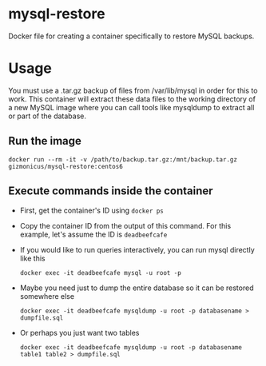 # mysql-restore
Docker file for creating a container specifically to restore MySQL backups.

# Usage
You must use a .tar.gz backup of files from /var/lib/mysql in order for this to work. This container will extract these data files to the working directory of a new MySQL image where you can call tools like mysqldump to extract all or part of the database.

## Run the image
```docker run --rm -it -v /path/to/backup.tar.gz:/mnt/backup.tar.gz gizmonicus/mysql-restore:centos6```

## Execute commands inside the container
* First, get the container's ID using `docker ps`
* Copy the container ID from the output of this command. For this example, let's assume the ID is `deadbeefcafe`
* If you would like to run queries interactively, you can run mysql directly like this

    ```docker exec -it deadbeefcafe mysql -u root -p```

* Maybe you need just to dump the entire database so it can be restored somewhere else

    ```docker exec -it deadbeefcafe mysqldump -u root -p databasename > dumpfile.sql``` 
    
* Or perhaps you just want two tables

    ```docker exec -it deadbeefcafe mysqldump -u root -p databasename table1 table2 > dumpfile.sql```
